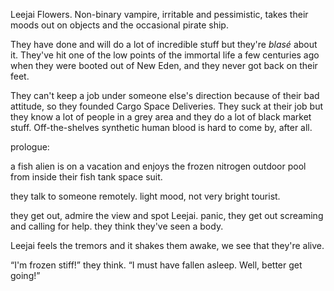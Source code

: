Leejai Flowers. Non-binary vampire, irritable and pessimistic, takes their moods out on objects and the occasional pirate ship.

They have done and will do a lot of incredible stuff but they're *blasé* about it. They've hit one of the low points of the immortal life a few centuries ago when they were booted out of New Eden, and they never got back on their feet.

They can't keep a job under someone else's direction because of their bad attitude, so they founded Cargo Space Deliveries. They suck at their job but they know a lot of people in a grey area and they do a lot of black market stuff. Off-the-shelves synthetic human blood is hard to come by, after all.


prologue:

a fish alien is on a vacation and enjoys the frozen nitrogen outdoor pool from inside their fish tank space suit.

they talk to someone remotely. light mood, not very bright tourist.

they get out, admire the view and spot Leejai. panic, they get out screaming and calling for help. they think they've seen a body.

Leejai feels the tremors and it shakes them awake, we see that they're alive.

“I'm frozen stiff!” they think. “I must have fallen asleep. Well, better get going!”
